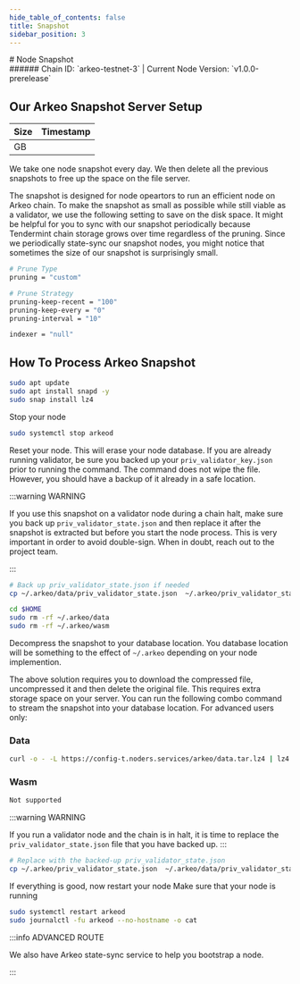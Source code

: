 ```yaml
---
hide_table_of_contents: false
title: Snapshot
sidebar_position: 3
---
```


<div class="h1-with-icon icon-arkeo">
# Node Snapshot
</div>
###### Chain ID: `arkeo-testnet-3` | Current Node Version: `v1.0.0-prerelease`

## Our Arkeo Snapshot Server Setup

| Size   | Timestamp    |
|--------|--------------|
|  GB |   |


We take one node snapshot every day. We then delete all the previous snapshots to free up the space on the file server.

The snapshot is designed for node opeartors to run an efficient node on Arkeo chain. To make the snapshot as small as possible while still viable as a validator, we use the following setting to save on the disk space. It might be helpful for you to sync with our snapshot periodically because Tendermint chain storage grows over time regardless of the pruning. Since we periodically state-sync our snapshot nodes, you might notice that sometimes the size of our snapshot is surprisingly small.

```bash title="app.toml"
# Prune Type
pruning = "custom"

# Prune Strategy
pruning-keep-recent = "100"
pruning-keep-every = "0"
pruning-interval = "10"
```

```bash title="config.toml"
indexer = "null"
```

## How To Process Arkeo Snapshot
```bash
sudo apt update
sudo apt install snapd -y
sudo snap install lz4
```

Stop your node
```bash
sudo systemctl stop arkeod
```
Reset your node. This will erase your node database. If you are already running validator, be sure you backed up your `priv_validator_key.json` prior to running the command. The command does not wipe the file. However, you should have a backup of it already in a safe location.

:::warning WARNING

If you use this snapshot on a validator node during a chain halt, make sure you back up `priv_validator_state.json` and then replace it after the snapshot is extracted but before you start the node process. This is very important in order to avoid double-sign. When in doubt, reach out to the project team.

:::

```bash
# Back up priv_validator_state.json if needed
cp ~/.arkeo/data/priv_validator_state.json  ~/.arkeo/priv_validator_state.json

cd $HOME
sudo rm -rf ~/.arkeo/data
sudo rm -rf ~/.arkeo/wasm
```

Decompress the snapshot to your database location. You database location will be something to the effect of `~/.arkeo` depending on your node implemention.

The above solution requires you to download the compressed file, uncompressed it and then delete the original file. This requires extra storage space on your server. You can run the following combo command to stream the snapshot into your database location. For advanced users only:
### Data
```bash
curl -o - -L https://config-t.noders.services/arkeo/data.tar.lz4 | lz4 -d | tar -x -C ~/.arkeo
```
### Wasm
```bash
Not supported
```

:::warning WARNING

If you run a validator node and the chain is in halt, it is time to replace the `priv_validator_state.json` file that you have backed up.
:::

```bash
# Replace with the backed-up priv_validator_state.json
cp ~/.arkeo/priv_validator_state.json  ~/.arkeo/data/priv_validator_state.json
```

If everything is good, now restart your node
Make sure that your node is running

```bash
sudo systemctl restart arkeod
sudo journalctl -fu arkeod --no-hostname -o cat
```

:::info ADVANCED ROUTE

We also have Arkeo state-sync service to help you bootstrap a node.

:::